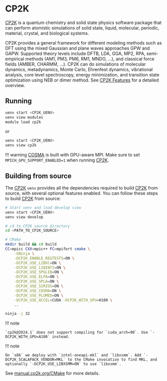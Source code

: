 # CP2K

[CP2K] is a quantum chemistry and solid state physics software package that can perform atomistic simulations of solid state, liquid, molecular, periodic, material, crystal, and biological systems.

CP2K provides a general framework for different modeling methods such as DFT using the mixed Gaussian and plane waves approaches GPW and GAPW. Supported theory levels include DFTB, LDA, GGA, MP2, RPA, semi-empirical methods (AM1, PM3, PM6, RM1, MNDO, …), and classical force fields (AMBER, CHARMM, …). CP2K can do simulations of molecular dynamics, metadynamics, Monte Carlo, Ehrenfest dynamics, vibrational analysis, core level spectroscopy, energy minimization, and transition state optimization using NEB or dimer method. See [CP2K Features] for a detailed overview.

## Running

```bash
uenv start <CP2K_UENV>
uenv view modules
module load cp2k
```

or

```bash
uenv start <CP2K_UENV>
uenv view cp2k
```

!!! warning
    [COSMA] is built with GPU-aware MPI. Make sure to set `MPICH_GPU_SUPPORT_ENABLED=1` when running [CP2K].

## Building from source

The [CP2K] `uenv` provides all the dependencies required to build [CP2K] from source, with several optional features enabled. You can follow these steps to build [CP2K] from source:

```bash
# Start uenv and load develop view
uenv start <CP2K_UENV>
uenv view develop

# cd to CP2K source directory
cd <PATH_TO_CP2K_SOURCE>

# CMake
mkdir build && cd build
CC=mpicc CXX=mpic++ FC=mpifort cmake \
    -GNinja \
    -DCP2K_ENABLE_REGTESTS=ON \
    -DCP2K_USE_LIBXC=ON \
    -DCP2K_USE_LIBINT2=ON \
    -DCP2K_USE_SPGLIB=ON \
    -DCP2K_USE_ELPA=ON \
    -DCP2K_USE_SPLA=ON \
    -DCP2K_USE_SIRIUS=ON \
    -DCP2K_USE_COSMA=ON \
    -DCP2K_USE_PLUMED=ON \
    -DCP2K_USE_ACCEL=CUDA -DCP2K_WITH_GPU=H100 \
    ..

ninja -j 32
```

!!! note

    `cp2k@2024.1` does not support compiling for `cuda_arch=90`. Use `-DCP2K_WITH_GPU=A100` instead.

!!! note

    On `x86` we deploy with `intel-oneapi-mkl` and `libxsmm`. Add `-DCP2K_SCALAPACK_VENDOR=MKL` to the CMake invocation to find MKL, and optionally `-DCP2K_USE_LIBXSMM=ON` to use `libxsmm`.

See [manual.cp2k.org/CMake] for more details.

[CP2K]: https://www.cp2k.org/
[CP2K Features]: https://www.cp2k.org/features
[COSMA]: https://github.com/eth-cscs/COSMA
[manual.cp2k.org/CMake]: https://manual.cp2k.org/trunk/getting-started/CMake.html
